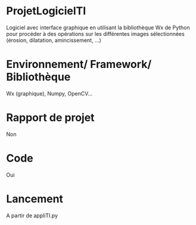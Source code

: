 # ProjetLogicielTI
Logiciel avec interface graphique en utilisant la bibliothèque Wx de Python pour procéder à des opérations sur les différentes images sélectionnées (érosion, dilatation, amincissement, …)

# Environnement/ Framework/ Bibliothèque 
Wx (graphique), Numpy, OpenCV...

# Rapport de projet
Non

# Code
Oui

# Lancement
A partir de appliTI.py
